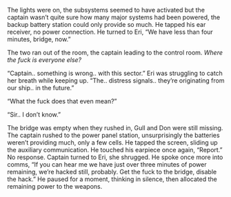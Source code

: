 The lights were on, the subsystems seemed to have activated but the captain wasn’t quite sure how many major systems had been powered, the backup battery station could only provide so much. He tapped his ear receiver, no power connection. He turned to Eri, “We have less than four minutes, bridge, now.” 

The two ran out of the room, the captain leading to the control room. *Where the fuck is everyone else?*

“Captain.. something is wrong.. with this sector.” Eri was struggling to catch her breath while keeping up. “The.. distress signals.. they’re originating from our ship.. in the future.”

“What the fuck does that even mean?”

“Sir.. I don’t know.”

The bridge was empty when they rushed in, Gull and Don were still missing. The captain rushed to the power panel station, unsurprisingly the batteries weren’t providing much, only a few cells. He tapped the screen, sliding up the auxiliary communication. He touched his earpiece once again, “Report.” No response. Captain turned to Eri, she shrugged. He spoke once more into comms, “If you can hear me we have just over three minutes of power remaining, we’re hacked still, probably. Get the fuck to the bridge, disable the hack.” He paused for a moment, thinking in silence, then allocated the remaining power to the weapons.